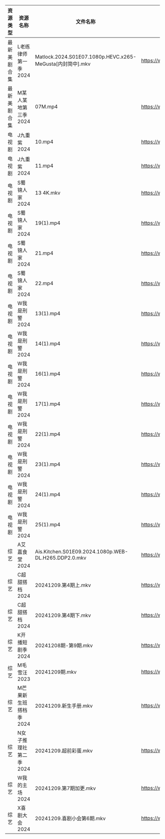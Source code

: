 | 资源类型   | 资源名称          | 文件名称                                                  | 分享链接                                      | 更新时间                |
| ------ | ------------- | ----------------------------------------------------- | ----------------------------------------- | ------------------- |
| 最新美剧合集 | L老练律师第一季2024  | Matlock.2024.S01E07.1080p.HEVC.x265-MeGusta[内封简中].mkv | https://www.alipan.com/s/Tn6kkNJcvEB      | 2024-12-09 18:05:54 |
| 最新美剧合集 | M某人某地第三季2024  | 07M.mp4                                               | https://www.alipan.com/s/kCctPYRw6TA      | 2024-12-09 16:06:00 |
| 电视剧    | J九重紫2024      | 10.mp4                                                | https://www.alipan.com/s/b4w1VLWNhRP      | 2024-12-09 19:05:36 |
| 电视剧    | J九重紫2024      | 11.mp4                                                | https://www.alipan.com/s/b4w1VLWNhRP      | 2024-12-09 20:05:36 |
| 电视剧    | S蜀锦人家2024     | 13 4K.mkv                                             | https://www.alipan.com/s/xFUXpEcroYn      | 2024-12-09 16:06:18 |
| 电视剧    | S蜀锦人家2024     | 19(1).mp4                                             | https://www.alipan.com/s/xFUXpEcroYn      | 2024-12-09 16:06:17 |
| 电视剧    | S蜀锦人家2024     | 21.mp4                                                | https://www.alipan.com/s/xFUXpEcroYn      | 2024-12-09 16:06:17 |
| 电视剧    | S蜀锦人家2024     | 22.mp4                                                | https://www.alipan.com/s/xFUXpEcroYn      | 2024-12-09 16:06:17 |
| 电视剧    | W我是刑警2024     | 13(1).mp4                                             | https://www.alipan.com/s/X4iHvkfzxYG      | 2024-12-09 16:06:26 |
| 电视剧    | W我是刑警2024     | 14(1).mp4                                             | https://www.alipan.com/s/X4iHvkfzxYG      | 2024-12-09 16:06:26 |
| 电视剧    | W我是刑警2024     | 16(1).mp4                                             | https://www.alipan.com/s/X4iHvkfzxYG      | 2024-12-09 16:06:26 |
| 电视剧    | W我是刑警2024     | 17(1).mp4                                             | https://www.alipan.com/s/X4iHvkfzxYG      | 2024-12-09 16:06:26 |
| 电视剧    | W我是刑警2024     | 22(1).mp4                                             | https://www.alipan.com/s/X4iHvkfzxYG      | 2024-12-09 16:06:25 |
| 电视剧    | W我是刑警2024     | 23(1).mp4                                             | https://www.alipan.com/s/X4iHvkfzxYG      | 2024-12-09 16:06:25 |
| 电视剧    | W我是刑警2024     | 24(1).mp4                                             | https://www.alipan.com/s/X4iHvkfzxYG      | 2024-12-09 16:06:25 |
| 电视剧    | W我是刑警2024     | 25(1).mp4                                             | https://www.alipan.com/s/X4iHvkfzxYG      | 2024-12-09 16:06:25 |
| 综艺     | A艾嘉食堂2024     | Ais.Kitchen.S01E09.2024.1080p.WEB-DL.H265.DDP2.0.mkv  | https://www.alipan.com/s/qqA2j1AeyfW      | 2024-12-09 00:06:43 |
| 综艺     | C超甜搭档2024     | 20241209.第4期上.mkv                                     | https://www.alipan.com/s/f1KU47G5YvP      | 2024-12-09 14:06:51 |
| 综艺     | C超甜搭档2024     | 20241209.第4期下.mkv                                     | https://www.alipan.com/s/f1KU47G5YvP      | 2024-12-09 14:06:51 |
| 综艺     | K开播短剧季2024    | 20241208期-第9期.mkv                                     | https://www.alipan.com/s/RwTZ4L5wTYU      | 2024-12-09 00:06:57 |
| 综艺     | M毛雪汪2023      | 20241209期.mkv                                         | https://www.aliyundrive.com/s/asPqfgPRqAg | 2024-12-09 16:07:05 |
| 综艺     | M芒果新生班搭档季2024 | 20241209.新生手册.mkv                                     | https://www.alipan.com/s/xnGaC7WzgLK      | 2024-12-09 14:07:14 |
| 综艺     | N女子推理社第二季2024 | 20241209.超前彩蛋.mkv                                     | https://www.alipan.com/s/NNXXZUw3FNE      | 2024-12-09 16:07:28 |
| 综艺     | W我的主场2024     | 20241209.第7期加更.mkv                                    | https://www.alipan.com/s/KLxaNppeykr      | 2024-12-09 14:08:03 |
| 综艺     | X喜剧大会2024     | 20241209.喜剧小会第6期.mkv                                  | https://www.alipan.com/s/csZtJtZJbGQ      | 2024-12-09 14:08:08 |
